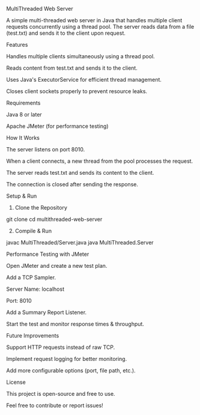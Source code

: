 MultiThreaded Web Server

A simple multi-threaded web server in Java that handles multiple client requests concurrently using a thread pool. The server reads data from a file (test.txt) and sends it to the client upon request.

Features

Handles multiple clients simultaneously using a thread pool.

Reads content from test.txt and sends it to the client.

Uses Java's ExecutorService for efficient thread management.

Closes client sockets properly to prevent resource leaks.

Requirements

Java 8 or later

Apache JMeter (for performance testing)

How It Works

The server listens on port 8010.

When a client connects, a new thread from the pool processes the request.

The server reads test.txt and sends its content to the client.

The connection is closed after sending the response.

Setup & Run

1. Clone the Repository

git clone <your-repo-link>
cd multithreaded-web-server

2. Compile & Run

javac MultiThreaded/Server.java
java MultiThreaded.Server

Performance Testing with JMeter

Open JMeter and create a new test plan.

Add a TCP Sampler.

Server Name: localhost

Port: 8010

Add a Summary Report Listener.

Start the test and monitor response times & throughput.

Future Improvements

Support HTTP requests instead of raw TCP.

Implement request logging for better monitoring.

Add more configurable options (port, file path, etc.).

License

This project is open-source and free to use.

Feel free to contribute or report issues!

